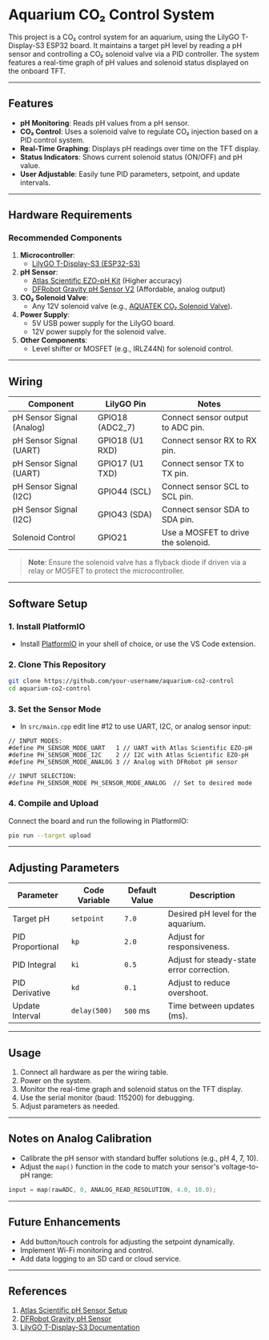 
# Aquarium CO₂ Control System

This project is a CO₂ control system for an aquarium, using the LilyGO T-Display-S3 ESP32 board. It maintains a target pH level by reading a pH sensor and controlling a CO₂ solenoid valve via a PID controller. The system features a real-time graph of pH values and solenoid status displayed on the onboard TFT.

---

## Features
- **pH Monitoring**: Reads pH values from a pH sensor.
- **CO₂ Control**: Uses a solenoid valve to regulate CO₂ injection based on a PID control system.
- **Real-Time Graphing**: Displays pH readings over time on the TFT display.
- **Status Indicators**: Shows current solenoid status (ON/OFF) and pH value.
- **User Adjustable**: Easily tune PID parameters, setpoint, and update intervals.

---

## Hardware Requirements
### Recommended Components
1. **Microcontroller**:
   - [LilyGO T-Display-S3 (ESP32-S3)](https://github.com/Xinyuan-LilyGO/T-Display-S3)
2. **pH Sensor**:
   - [Atlas Scientific EZO-pH Kit](https://atlas-scientific.com/kits/ph-kit/) (Higher accuracy)
   - [DFRobot Gravity pH Sensor V2](https://www.dfrobot.com/product-1025.html) (Affordable, analog output)
3. **CO₂ Solenoid Valve**:
   - Any 12V solenoid valve (e.g., [AQUATEK CO₂ Solenoid Valve](https://www.aquatek-california.com/)).
4. **Power Supply**:
   - 5V USB power supply for the LilyGO board.
   - 12V power supply for the solenoid valve.
5. **Other Components**:
   - Level shifter or MOSFET (e.g., IRLZ44N) for solenoid control.

---

## Wiring
| Component         | LilyGO Pin      | Notes                              |
|--------------------|-----------------|------------------------------------|
| pH Sensor Signal (Analog)   | GPIO18 (ADC2_7) | Connect sensor output to ADC pin. |
| pH Sensor Signal (UART)   | GPIO18 (U1 RXD) | Connect sensor RX to RX pin. |
| pH Sensor Signal (UART)   | GPIO17 (U1 TXD) | Connect sensor TX to TX pin. |
| pH Sensor Signal (I2C)   | GPIO44 (SCL) | Connect sensor SCL to SCL pin. |
| pH Sensor Signal (I2C)   | GPIO43 (SDA) | Connect sensor SDA to SDA pin. |
| Solenoid Control   | GPIO21          | Use a MOSFET to drive the solenoid. |

> **Note**: Ensure the solenoid valve has a flyback diode if driven via a relay or MOSFET to protect the microcontroller.

---

## Software Setup
### 1. **Install PlatformIO**
- Install [PlatformIO](https://platformio.org/) in your shell of choice, or use the VS Code extension.

### 2. **Clone This Repository**
```bash
git clone https://github.com/your-username/aquarium-co2-control
cd aquarium-co2-control
```

### 3. **Set the Sensor Mode**
- In `src/main.cpp` edit line #12 to use UART, I2C, or analog sensor input:
```
// INPUT MODES:
#define PH_SENSOR_MODE_UART   1 // UART with Atlas Scientific EZO-pH
#define PH_SENSOR_MODE_I2C    2 // I2C with Atlas Scientific EZO-pH
#define PH_SENSOR_MODE_ANALOG 3 // Analog with DFRobot pH sensor

// INPUT SELECTION:
#define PH_SENSOR_MODE PH_SENSOR_MODE_ANALOG  // Set to desired mode
```


### 4. **Compile and Upload**
Connect the board and run the following in PlatformIO:
```bash
pio run --target upload
```

---

## Adjusting Parameters
| Parameter       | Code Variable        | Default Value | Description                                  |
|------------------|----------------------|---------------|----------------------------------------------|
| Target pH        | `setpoint`           | `7.0`         | Desired pH level for the aquarium.           |
| PID Proportional | `kp`                 | `2.0`         | Adjust for responsiveness.                   |
| PID Integral     | `ki`                 | `0.5`         | Adjust for steady-state error correction.    |
| PID Derivative   | `kd`                 | `0.1`         | Adjust to reduce overshoot.                  |
| Update Interval  | `delay(500)`         | `500` ms      | Time between updates (ms).                   |

---

## Usage
1. Connect all hardware as per the wiring table.
2. Power on the system.
3. Monitor the real-time graph and solenoid status on the TFT display.
4. Use the serial monitor (baud: 115200) for debugging.
5. Adjust parameters as needed.

---

## Notes on Analog Calibration
- Calibrate the pH sensor with standard buffer solutions (e.g., pH 4, 7, 10).
- Adjust the `map()` function in the code to match your sensor's voltage-to-pH range:
```cpp
input = map(rawADC, 0, ANALOG_READ_RESOLUTION, 4.0, 10.0);
```

---

## Future Enhancements
- Add button/touch controls for adjusting the setpoint dynamically.
- Implement Wi-Fi monitoring and control.
- Add data logging to an SD card or cloud service.

---

## References
1. [Atlas Scientific pH Sensor Setup](https://atlas-scientific.com/)
2. [DFRobot Gravity pH Sensor](https://www.dfrobot.com/product-1025.html)
3. [LilyGO T-Display-S3 Documentation](https://github.com/Xinyuan-LilyGO/T-Display-S3)
